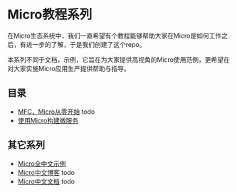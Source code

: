 # Micro教程系列

在Micro生态系统中，我们一直希望有个教程能够帮助大家在Micro是如何工作之后，有进一步的了解，于是我们创建了这个repo。

本系列不同于文档，示例，它旨在为大家提供高视角的Micro使用范例，更希望在对大家实施Micro应用生产提供帮助与指导。

## 目录

- [MFC，Micro从零开始](./micro-from-scratch) todo
- [使用Micro构建微服务](./microservice-in-micro)

## 其它系列

- [Micro全中文示例](https://github.com/micro-in-cn/all-in-one)
- [Micro中文博客](https://github.com/micro-in-cn/blogs) todo
- [Micro中文文档](https://github.com/micro-in-cn/docs) todo
